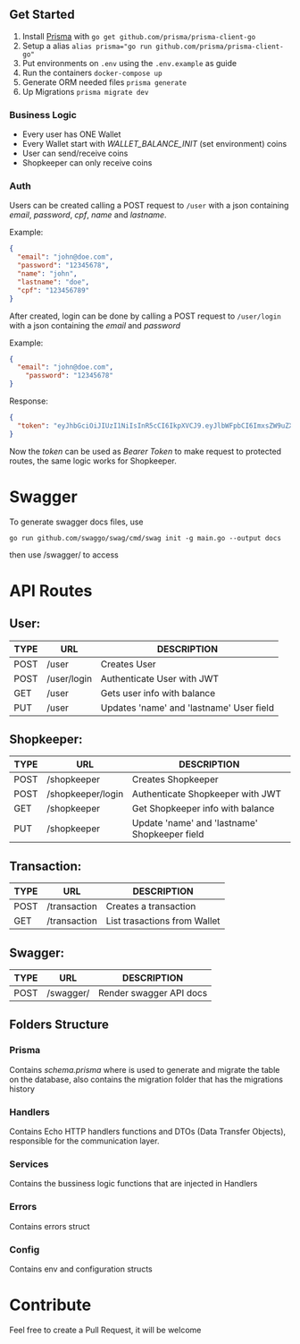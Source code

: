 ## Get Started 
 
1. Install [Prisma](https://github.com/prisma/prisma-client-go) with ```go get github.com/prisma/prisma-client-go``` 
2. Setup a alias ```alias prisma="go run github.com/prisma/prisma-client-go"```
3. Put environments on ```.env``` using the ```.env.example``` as guide
4. Run the containers ```docker-compose up```
5. Generate ORM needed files ```prisma generate```
6. Up Migrations ```prisma migrate dev```


### Business Logic

- Every user has ONE Wallet
- Every Wallet start with *WALLET_BALANCE_INIT* (set environment) coins
- User can send/receive coins
- Shopkeeper can only receive coins

### Auth

Users can be created calling a POST request to ```/user``` with a json containing *email*, *password*, *cpf*, *name* and *lastname*. 

Example:

```json
{
  "email": "john@doe.com",
  "password": "12345678",
  "name": "john",
  "lastname": "doe",
  "cpf": "123456789"
}
```

After created, login can be done by calling a POST request to ```/user/login``` with a json containing the *email* and *password*

Example:

```json
{
  "email": "john@doe.com",
    "password": "12345678"
}
```

Response:
```json
{
  "token": "eyJhbGciOiJIUzI1NiIsInR5cCI6IkpXVCJ9.eyJlbWFpbCI6ImxsZW9uZXNvdXphNDMxMkBsaXZlLmNvbSIsImlkIjoiY2Q2NTU2YjktZjk1ZC00MmM0LWJhYzgtOTQwNjk5NDc0MTY0IiwiZXhwIjoxNjc1Mzg4ODIxfQ.z29cwjAuaHlE8ee1mVYf5lyO6owmPYTiouqxojs6cF4"
}
```

Now the *token* can be used as *Bearer Token* to make request to protected routes, the same logic works for Shopkeeper.

# Swagger

To generate swagger docs files, use

```
go run github.com/swaggo/swag/cmd/swag init -g main.go --output docs
```

then use /swagger/ to access

# API Routes

## User:
| TYPE  | URL | DESCRIPTION | 
| - | - | - |
| POST | /user  | Creates User | 
| POST | /user/login | Authenticate User with JWT | 
| GET | /user | Gets user info with balance | 
| PUT | /user | Updates 'name' and 'lastname' User field | 


## Shopkeeper:
| TYPE  | URL | DESCRIPTION | 
| - | - | - |
| POST | /shopkeeper  | Creates Shopkeeper | 
| POST | /shopkeeper/login | Authenticate Shopkeeper with JWT | 
| GET | /shopkeeper | Get Shopkeeper info with balance | 
| PUT | /shopkeeper | Update 'name' and 'lastname' Shopkeeper field |

## Transaction:
| TYPE  | URL | DESCRIPTION | 
| - | - | - |
| POST | /transaction  | Creates a transaction | 
| GET | /transaction | List trasactions from Wallet | 

## Swagger:
| TYPE  | URL | DESCRIPTION | 
| - | - | - |
| POST | /swagger/  | Render swagger API docs | 


## Folders Structure
### Prisma
Contains *schema.prisma* where is used to generate and migrate the table on the database, also contains the migration folder that has the migrations history

### Handlers
Contains Echo HTTP handlers functions and DTOs (Data Transfer Objects), responsible for the communication layer.

### Services
Contains the bussiness logic functions that are injected in Handlers

### Errors
Contains errors struct

### Config
Contains env and configuration structs 

# Contribute

Feel free to create a Pull Request, it will be welcome



<!-- Resolva -> Prove Questions (- university question classify) -->
<!--  -->
<!-- Reescreva -> Article (- school article and redation) -->
<!-- Reescreva no estilo -> (- ) -->
<!--  -->
<!-- Explique -> General Question -->